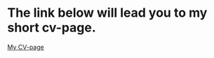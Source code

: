 # The link below will lead you to my short cv-page.

[My CV-page](https://maksmore.github.io/rsschool-cv/)
